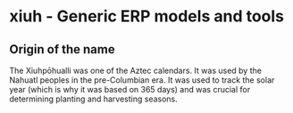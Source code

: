 # xiuh - Generic ERP models and tools

## Origin of the name

The Xiuhpōhualli was one of the Aztec calendars.  It was used by the Nahuatl
peoples in the pre-Columbian era.  It was used to track the solar year (which
is why it was based on 365 days) and was crucial for determining planting and
harvesting seasons.
